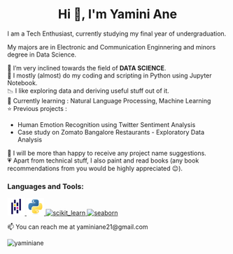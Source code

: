 <h1 align="center">Hi 👋, I'm Yamini Ane</h1>
<p align='left'>I am a Tech Enthusiast, currently studying my final year of undergraduation.</p>
<p align='left'>My majors are in Electronic and Communication Enginnering and minors degree in Data Science.</p>

👀 I’m very inclined towards the field of **DATA SCIENCE**. </br>
🎯 I mostly (almost) do my coding and scripting in Python using Jupyter Notebook. </br>
📉 I like exploring data and deriving useful stuff out of it. </br>
🧠 Currently learning : Natural Language Processing, Machine Learning</br>
⭐ Previous projects  :
   * Human Emotion Recognition using Twitter Sentiment Analysis
   * Case study on Zomato Bangalore Restaurants - Exploratory Data Analysis</p>
   
🔭 I will be more than happy to receive any project name suggestions. </br>
💗 Apart from technical stuff, I also paint and read books (any book </br>
   recommendations from you would be highly appreciated 😉).
   
<!-- - 📝 I regularly write articles on https://www.analyticsvidhya.com/user/Yamini_Ane -->

<h3 align="left">Languages and Tools:</h3>
<p align="left"> <a href="https://pandas.pydata.org/" target="_blank" rel="noreferrer"> <img src="https://raw.githubusercontent.com/devicons/devicon/2ae2a900d2f041da66e950e4d48052658d850630/icons/pandas/pandas-original.svg" alt="pandas" width="40" height="40"/> </a> <a href="https://www.python.org" target="_blank" rel="noreferrer"> <img src="https://raw.githubusercontent.com/devicons/devicon/master/icons/python/python-original.svg" alt="python" width="40" height="40"/> </a> <a href="https://scikit-learn.org/" target="_blank" rel="noreferrer"> <img src="https://upload.wikimedia.org/wikipedia/commons/0/05/Scikit_learn_logo_small.svg" alt="scikit_learn" width="40" height="40"/> </a> <a href="https://seaborn.pydata.org/" target="_blank" rel="noreferrer"> <img src="https://seaborn.pydata.org/_images/logo-mark-lightbg.svg" alt="seaborn" width="40" height="40"/> </a> </p>

<!-- # <h3 align="left">Connect with me:</h3>
[//]: # <p align="left">
[//]: # <a href="https://linkedin.com/in/https://www.linkedin.com/in/yamini-ane-5781b1211/" target="blank"><img align="center" 
[//]: # src="https://raw.githubusercontent.com/rahuldkjain/github-profile-readme-generator/master/src/images/icons/Social/linked-in-alt.svg" 
[//]: # alt="https://www.linkedin.com/in/yamini-ane-5781b1211/" height="30" width="40" /></a>
</p>  -->
<p aling='left'> 📫 You can reach me at yaminiane21@gmail.com </p>

<p align="left"> <img src="https://komarev.com/ghpvc/?username=yaminiane&label=Profile%20views&color=0e75b6&style=flat" alt="yaminiane" /> </p>
